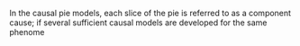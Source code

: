 In the causal pie models, each slice of the pie is referred to as a component cause; if several sufficient causal models are developed for the same phenome